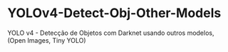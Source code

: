 # YOLOv4-Detect-Obj-Other-Models
YOLO v4 - Detecção de Objetos com Darknet usando outros modelos, (Open Images, Tiny YOLO)
